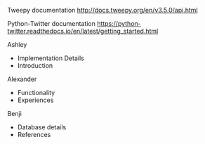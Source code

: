 Tweepy documentation
http://docs.tweepy.org/en/v3.5.0/api.html 

Python-Twitter documentation
https://python-twitter.readthedocs.io/en/latest/getting_started.html

Ashley
- Implementation Details
- Introduction

Alexander
- Functionality
- Experiences


Benji
- Database details
- References